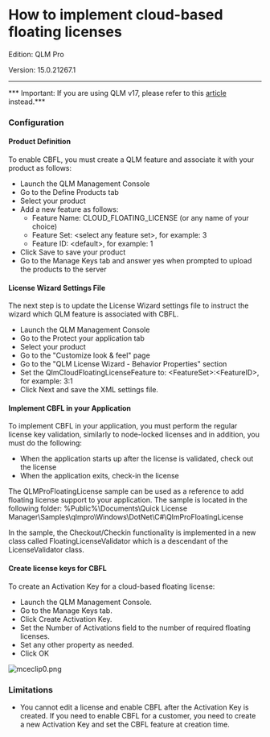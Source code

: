 # How to implement cloud-based floating licenses

Edition: QLM Pro

Version: 15.0.21267.1

***

\*\*\* Important: If you are using QLM v17, please refer to this [article](how-to-implement-cloud-floating-licenses-cfl-in-qlm-v17+.md) instead.\*\*\*

### Configuration <a href="#h_01hcg5hqsgf65f8v237zmq1dag" id="h_01hcg5hqsgf65f8v237zmq1dag"></a>

#### Product Definition <a href="#h_01hcg5ga82estegdtekz89vf9n" id="h_01hcg5ga82estegdtekz89vf9n"></a>

To enable CBFL, you must create a QLM feature and associate it with your product as follows:

* Launch the QLM Management Console
* Go to the Define Products tab
* Select your product
* Add a new feature as follows:
  * Feature Name: CLOUD\_FLOATING\_LICENSE (or any name of your choice)
  * Feature Set: \<select any feature set>, for example: 3
  * Feature ID: \<default>, for example: 1
* Click Save to save your product
* Go to the Manage Keys tab and answer yes when prompted to upload the products to the server

#### License Wizard Settings File <a href="#h_01hcg5ga822cr69d13m0ws7761" id="h_01hcg5ga822cr69d13m0ws7761"></a>

The next step is to update the License Wizard settings file to instruct the wizard which QLM feature is associated with CBFL.

* Launch the QLM Management Console
* Go to the Protect your application tab
* Select your product
* Go to the "Customize look & feel" page
* Go to the "QLM License Wizard - Behavior Properties" section
* Set the QlmCloudFloatingLicenseFeature to: \<FeatureSet>:\<FeatureID>, for example: 3:1
* Click Next and save the XML settings file.

#### Implement CBFL in your Application <a href="#h_01hcg5ga82hwxssbqv8dqbw7jz" id="h_01hcg5ga82hwxssbqv8dqbw7jz"></a>

To implement CBFL in your application, you must perform the regular license key validation, similarly to node-locked licenses and in addition, you must do the following:

* When the application starts up after the license is validated, check out the license
* When the application exits, check-in the license

The QLMProFloatingLicense sample can be used as a reference to add floating license support to your application. The sample is located in the following folder: %Public%\Documents\Quick License Manager\Samples\qlmpro\Windows\DotNet\C#\QlmProFloatingLicense

In the sample, the Checkout/Checkin functionality is implemented in a new class called FloatingLicenseValidator which is a descendant of the LicenseValidator class.

#### Create license keys for CBFL <a href="#h_01hcg5ga828y3g5w3fz9des95y" id="h_01hcg5ga828y3g5w3fz9des95y"></a>

To create an Activation Key for a cloud-based floating license:

* Launch the QLM Management Console.
* Go to the Manage Keys tab.
* Click Create Activation Key.
* Set the Number of Activations field to the number of required floating licenses.
* Set any other property as needed.
* Click OK

![mceclip0.png](https://support.soraco.co/hc/article\_attachments/4644230225940)

### Limitations <a href="#h_01hcg5ga82yb522mscxf2aryp7" id="h_01hcg5ga82yb522mscxf2aryp7"></a>

* You cannot edit a license and enable CBFL after the Activation Key is created. If you need to enable CBFL for a customer, you need to create a new Activation Key and set the CBFL feature at creation time.
